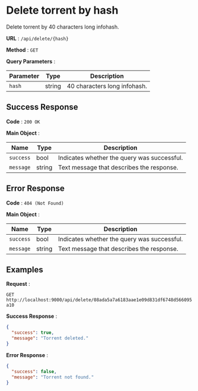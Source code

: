 # Delete torrent by hash

Delete torrent by 40 characters long infohash.

**URL** : `/api/delete/{hash}`

**Method** : `GET`

**Query Parameters** :

| Parameter | Type   | Description                  |
| --------- | ------ | ---------------------------- |
| `hash`    | string | 40 characters long infohash. |

## Success Response

**Code** : `200 OK`

**Main Object** :

| Name      | Type   | Description                                 |
| --------- | ------ | ------------------------------------------- |
| `success` | bool   | Indicates whether the query was successful. |
| `message` | string | Text message that describes the response.   |

## Error Response

**Code** : `404 (Not Found)`

**Main Object** :

| Name      | Type   | Description                                 |
| --------- | ------ | ------------------------------------------- |
| `success` | bool   | Indicates whether the query was successful. |
| `message` | string | Text message that describes the response.   |

## Examples

**Request** :

`GET http://localhost:9000/api/delete/08ada5a7a6183aae1e09d831df6748d566095a10`

**Success Response** :

```json
{
  "success": true,
  "message": "Torrent deleted."
}
```

**Error Response** :

```json
{
  "success": false,
  "message": "Torrent not found."
}
```
